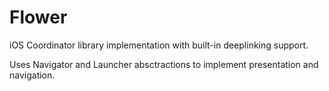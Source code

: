 # Flower

iOS Coordinator library implementation with built-in deeplinking support.

Uses Navigator and Launcher absctractions to implement presentation and navigation.
